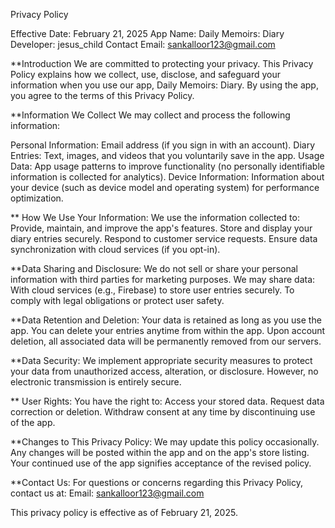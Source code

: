 Privacy Policy

Effective Date: February 21, 2025
App Name: Daily Memoirs: Diary
Developer: jesus_child
Contact Email: sankalloor123@gmail.com

**Introduction
We are committed to protecting your privacy. This Privacy Policy explains how we collect, use, disclose, and safeguard your information when you use our app, Daily Memoirs: Diary. By using the app, you agree to the terms of this Privacy Policy.

**Information We Collect
We may collect and process the following information:

Personal Information: Email address (if you sign in with an account).
Diary Entries: Text, images, and videos that you voluntarily save in the app.
Usage Data: App usage patterns to improve functionality (no personally identifiable information is collected for analytics).
Device Information: Information about your device (such as device model and operating system) for performance optimization.

** How We Use Your Information:
We use the information collected to:
Provide, maintain, and improve the app's features.
Store and display your diary entries securely.
Respond to customer service requests.
Ensure data synchronization with cloud services (if you opt-in).

**Data Sharing and Disclosure:
We do not sell or share your personal information with third parties for marketing purposes.
 We may share data:
With cloud services (e.g., Firebase) to store user entries securely.
To comply with legal obligations or protect user safety.

**Data Retention and Deletion:
Your data is retained as long as you use the app.
You can delete your entries anytime from within the app.
Upon account deletion, all associated data will be permanently removed from our servers.

**Data Security:
We implement appropriate security measures to protect your data from unauthorized access, alteration, or disclosure. However, no electronic transmission is entirely secure.

** User Rights:
You have the right to:
Access your stored data.
Request data correction or deletion.
Withdraw consent at any time by discontinuing use of the app.

**Changes to This Privacy Policy:
We may update this policy occasionally. Any changes will be posted within the app and on the app's store listing. Your continued use of the app signifies acceptance of the revised policy.

**Contact Us:
For questions or concerns regarding this Privacy Policy, contact us at:
Email: sankalloor123@gmail.com

This privacy policy is effective as of February 21, 2025.
